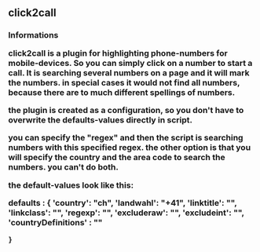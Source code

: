 click2call
----------------------------

<h3> Informations </h3>

click2call is a plugin for highlighting phone-numbers for mobile-devices. So you can simply click on a number to start a call. 
It is searching several numbers on a page and it will mark the numbers. in special cases it would not find all numbers, because there are to much
different spellings of numbers.

the plugin is created as a configuration, so you don't have to overwrite the defaults-values directly in script.

you can specify the "regex" and then the script is searching numbers with this specified regex. 
the other option is that you will specify the country and the area code to search the numbers. you can't do both.

the default-values look like this:

defaults : {
		'country': "ch",
		'landwahl': "+41",
		'linktitle': "",
		'linkclass': "",
		'regexp': "",
		'excluderaw': "",
		'excludeint': "",
		'countryDefinitions' : ""
		
	}

